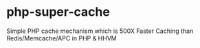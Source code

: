 # php-super-cache
Simple PHP cache mechanism which is 500X Faster Caching than Redis/Memcache/APC in PHP &amp; HHVM
